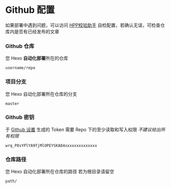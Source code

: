 # Github 配置
如果部署中遇到问题，可以访问 [HPP校验助手](https://hexoplusplus.cronfly.workers.dev/?step=start) 自检配置，若确认无误，可检查仓库内是否有已经发布的文章
### Github 仓库
您 Hexo **自动化部署**所在的仓库
```
username/repo
```
### 项目分支
您 Hexo 自动化部署所在仓库的分支
```
master
```
### Github 密钥
于 [Github 设置](https://github.com/settings/tokens) 生成的 Token 
需要 Repo 下的至少读取和写入权限 *不建议给出所有权限*
```
wrq_P8sYPlYA9fjMlOPEYSKA84xxxxxxxxxxxxxx
```
### 仓库路径
您 Hexo 自动化部署所在仓库的路径 若为根目录请留空
```
path/
```